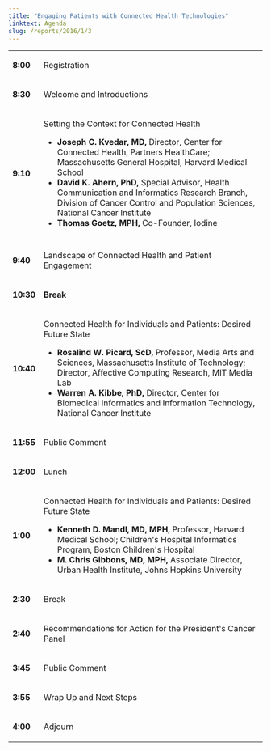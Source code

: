 ```yaml
---
title: "Engaging Patients with Connected Health Technologies"
linktext: Agenda
slug: /reports/2016/1/3
---
```

<div class="full-report-container">
<div class="left-nav-container">
<left-navigation root="/reports/2016/1"></left-navigation>
</div>
<div class="report-container">

<table class="agenda-table">
<tbody>
<tr><td>

**8:00**</td><td>

Registration
</td></tr>
<tr><td>

**8:30**</td><td>

Welcome and Introductions
</td></tr>
<tr><td>

**9:10**</td><td>

Setting the Context for Connected Health

- **Joseph C. Kvedar, MD,** Director, Center for Connected Health, Partners HealthCare; Massachusetts General Hospital, Harvard Medical School
- **David K. Ahern, PhD,** Special Advisor, Health Communication and Informatics Research Branch, Division of Cancer Control and Population Sciences, National Cancer Institute
- **Thomas Goetz, MPH,** Co-Founder, Iodine
</td></tr>
<tr><td>
<tr><td>

**9:40**</td><td>

Landscape of Connected Health and Patient Engagement
</td></tr>
<tr><td>

**10:30**</td><td>

**Break**
</td></tr>
<tr><td>

**10:40** </td><td>

Connected Health for Individuals and Patients: Desired Future State

- **Rosalind W. Picard, ScD,** Professor, Media Arts and Sciences, Massachusetts Institute of Technology; Director, Affective Computing Research, MIT Media Lab
- **Warren A. Kibbe, PhD,** Director, Center for Biomedical Informatics and Information Technology, National Cancer Institute
</td></tr>
<tr><td>

**11:55** </td><td>

Public Comment
</td></tr>

<tr><td>

**12:00** </td><td>

Lunch
</td></tr>
<tr><td>

**1:00** </td><td>

Connected Health for Individuals and Patients: Desired Future State

- **Kenneth D. Mandl, MD, MPH,** Professor, Harvard Medical School; Children's Hospital Informatics Program, Boston Children's Hospital
- **M. Chris Gibbons, MD, MPH,** Associate Director, Urban Health Institute, Johns Hopkins University
</td></tr>
<tr><td>

**2:30** </td><td>

Break
</td></tr>
<tr><td>

**2:40** </td><td>

Recommendations for Action for the President's Cancer Panel
</td></tr>
<tr><td>

**3:45** </td><td>

Public Comment
</td></tr>
<tr><td>

**3:55** </td><td>

Wrap Up and Next Steps
</td></tr>
<tr><td>

**4:00** </td><td>

Adjourn

</td></tr>
</tbody></table>

</div>
</div>
